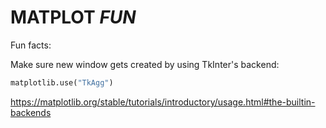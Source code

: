 # MATPLOT _FUN_

Fun facts:

Make sure new window gets created by using TkInter's backend:
````python
matplotlib.use("TkAgg")
````
https://matplotlib.org/stable/tutorials/introductory/usage.html#the-builtin-backends


